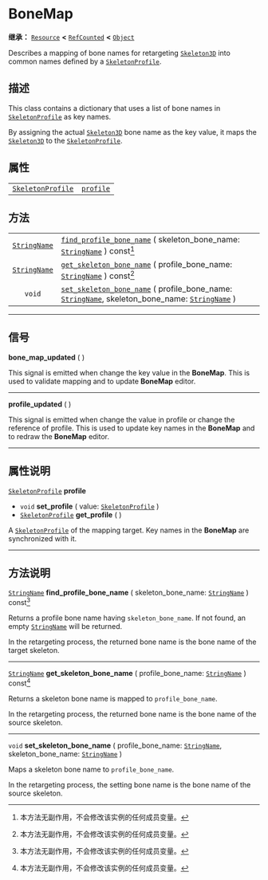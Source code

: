 <!-- ⚠ 请勿编辑本文件 ⚠ -->
<!-- 本文档使用脚本从 WeDot 引擎源码仓库生成。 -->
<!-- 生成脚本：https://github.com/WeDot-Engine/WeDot/tree/master/doc/tools/make_md.py； -->
<!-- 原文件：https://github.com/WeDot-Engine/WeDot/tree/master/doc/classes/BoneMap.xml。 -->

<div id="_class_bonemap"></div>

# BoneMap

**继承：** [`Resource`](class_resource.md) **<** [`RefCounted`](class_refcounted.md) **<** [`Object`](class_object.md)

Describes a mapping of bone names for retargeting [`Skeleton3D`](class_skeleton3d.md) into common names defined by a [`SkeletonProfile`](class_skeletonprofile.md).

## 描述

This class contains a dictionary that uses a list of bone names in [`SkeletonProfile`](class_skeletonprofile.md) as key names.

By assigning the actual [`Skeleton3D`](class_skeleton3d.md) bone name as the key value, it maps the [`Skeleton3D`](class_skeleton3d.md) to the [`SkeletonProfile`](class_skeletonprofile.md).

## 属性

|||
|:-:|:--|
| [`SkeletonProfile`](class_skeletonprofile.md) | [`profile`](class_bonemap.md#class_bonemap_property_profile) |

## 方法

|||
|:-:|:--|
| [`StringName`](class_stringname.md) | [`find_profile_bone_name`](class_bonemap.md#class_bonemap_method_find_profile_bone_name) ( skeleton_bone_name: [`StringName`](class_stringname.md) ) const[^const]                                           |
| [`StringName`](class_stringname.md) | [`get_skeleton_bone_name`](class_bonemap.md#class_bonemap_method_get_skeleton_bone_name) ( profile_bone_name: [`StringName`](class_stringname.md) ) const[^const]                                            |
| `void`                              | [`set_skeleton_bone_name`](class_bonemap.md#class_bonemap_method_set_skeleton_bone_name) ( profile_bone_name: [`StringName`](class_stringname.md), skeleton_bone_name: [`StringName`](class_stringname.md) ) |

<!-- rst-class:: classref-section-separator -->

---

## 信号

<div id="_class_class_bonemap_signal_bone_map_updated"></div>

**bone_map_updated** ( ) <div id="class_bonemap_signal_bone_map_updated"></div>

This signal is emitted when change the key value in the **BoneMap**. This is used to validate mapping and to update **BoneMap** editor.

<!-- rst-class:: classref-item-separator -->

---

<div id="_class_class_bonemap_signal_profile_updated"></div>

**profile_updated** ( ) <div id="class_bonemap_signal_profile_updated"></div>

This signal is emitted when change the value in profile or change the reference of profile. This is used to update key names in the **BoneMap** and to redraw the **BoneMap** editor.

<!-- rst-class:: classref-section-separator -->

---

## 属性说明

<div id="_class_bonemap_property_profile"></div>

[`SkeletonProfile`](class_skeletonprofile.md) **profile** <div id="class_bonemap_property_profile"></div>

- `void` **set_profile** ( value: [`SkeletonProfile`](class_skeletonprofile.md) )
- [`SkeletonProfile`](class_skeletonprofile.md) **get_profile** ( )

A [`SkeletonProfile`](class_skeletonprofile.md) of the mapping target. Key names in the **BoneMap** are synchronized with it.

<!-- rst-class:: classref-section-separator -->

---

## 方法说明

<div id="_class_bonemap_method_find_profile_bone_name"></div>

[`StringName`](class_stringname.md) **find_profile_bone_name** ( skeleton_bone_name: [`StringName`](class_stringname.md) ) const[^const]<div id="class_bonemap_method_find_profile_bone_name"></div>

Returns a profile bone name having `skeleton_bone_name`. If not found, an empty [`StringName`](class_stringname.md) will be returned.

In the retargeting process, the returned bone name is the bone name of the target skeleton.

<!-- rst-class:: classref-item-separator -->

---

<div id="_class_bonemap_method_get_skeleton_bone_name"></div>

[`StringName`](class_stringname.md) **get_skeleton_bone_name** ( profile_bone_name: [`StringName`](class_stringname.md) ) const[^const]<div id="class_bonemap_method_get_skeleton_bone_name"></div>

Returns a skeleton bone name is mapped to `profile_bone_name`.

In the retargeting process, the returned bone name is the bone name of the source skeleton.

<!-- rst-class:: classref-item-separator -->

---

<div id="_class_bonemap_method_set_skeleton_bone_name"></div>

`void` **set_skeleton_bone_name** ( profile_bone_name: [`StringName`](class_stringname.md), skeleton_bone_name: [`StringName`](class_stringname.md) )<div id="class_bonemap_method_set_skeleton_bone_name"></div>

Maps a skeleton bone name to `profile_bone_name`.

In the retargeting process, the setting bone name is the bone name of the source skeleton.

[^virtual]: 本方法通常需要用户覆盖才能生效。
[^const]: 本方法无副作用，不会修改该实例的任何成员变量。
[^vararg]: 本方法除了能接受在此处描述的参数外，还能够继续接受任意数量的参数。
[^constructor]: 本方法用于构造某个类型。
[^static]: 调用本方法无需实例，可直接使用类名进行调用。
[^operator]: 本方法描述的是使用本类型作为左操作数的有效运算符。
[^bitfield]: 这个值是由下列位标志构成位掩码的整数。
[^void]: 无返回值。
